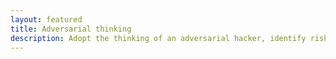 ```yaml
---
layout: featured
title: Adversarial thinking
description: Adopt the thinking of an adversarial hacker, identify risk, develop your own threat mode, and secure your funds
---
```


